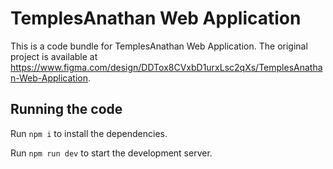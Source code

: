
  # TemplesAnathan Web Application

  This is a code bundle for TemplesAnathan Web Application. The original project is available at https://www.figma.com/design/DDTox8CVxbD1urxLsc2qXs/TemplesAnathan-Web-Application.

  ## Running the code

  Run `npm i` to install the dependencies.

  Run `npm run dev` to start the development server.
  